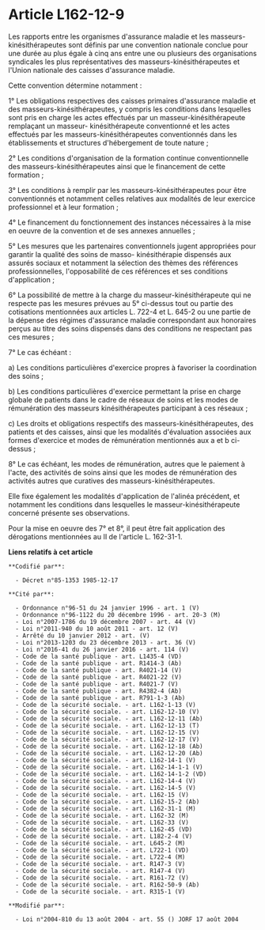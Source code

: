 # Article L162-12-9

Les rapports entre les organismes d'assurance maladie et les masseurs-kinésithérapeutes sont définis par une convention
nationale conclue pour une durée au plus égale à cinq ans entre une ou plusieurs des organisations syndicales les plus
représentatives des masseurs-kinésithérapeutes et l'Union nationale des caisses d'assurance maladie.

Cette convention détermine notamment :

1° Les obligations respectives des caisses primaires d'assurance maladie et des masseurs-kinésithérapeutes, y compris les
conditions dans lesquelles sont pris en charge les actes effectués par un masseur-kinésithérapeute remplaçant un masseur-
kinésithérapeute conventionné et les actes effectués par les masseurs-kinésithérapeutes conventionnés dans les établissements
et structures d'hébergement de toute nature ;

2° Les conditions d'organisation de la formation continue conventionnelle des masseurs-kinésithérapeutes ainsi que le
financement de cette formation ;

3° Les conditions à remplir par les masseurs-kinésithérapeutes pour être conventionnés et notamment celles relatives aux
modalités de leur exercice professionnel et à leur formation ;

4° Le financement du fonctionnement des instances nécessaires à la mise en oeuvre de la convention et de ses annexes
annuelles ;

5° Les mesures que les partenaires conventionnels jugent appropriées pour garantir la qualité des soins de masso-
kinésithérapie dispensés aux assurés sociaux et notamment la sélection des thèmes des références professionnelles,
l'opposabilité de ces références et ses conditions d'application ;

6° La possibilité de mettre à la charge du masseur-kinésithérapeute qui ne respecte pas les mesures prévues au 5° ci-dessus
tout ou partie des cotisations mentionnées aux articles L. 722-4 et L. 645-2 ou une partie de la dépense des régimes
d'assurance maladie correspondant aux honoraires perçus au titre des soins dispensés dans des conditions ne respectant pas
ces mesures ;

7° Le cas échéant :

a) Les conditions particulières d'exercice propres à favoriser la coordination des soins ;

b) Les conditions particulières d'exercice permettant la prise en charge globale de patients dans le cadre de réseaux de
soins et les modes de rémunération des masseurs kinésithérapeutes participant à ces réseaux ;

c) Les droits et obligations respectifs des masseurs-kinésithérapeutes, des patients et des caisses, ainsi que les modalités
d'évaluation associées aux formes d'exercice et modes de rémunération mentionnés aux a et b ci-dessus ;

8° Le cas échéant, les modes de rémunération, autres que le paiement à l'acte, des activités de soins ainsi que les modes de
rémunération des activités autres que curatives des masseurs-kinésithérapeutes.

Elle fixe également les modalités d'application de l'alinéa précédent, et notamment les conditions dans lesquelles le
masseur-kinésithérapeute concerné présente ses observations.

Pour la mise en oeuvre des 7° et 8°, il peut être fait application des dérogations mentionnées au II de l'article L.
162-31-1.

**Liens relatifs à cet article**

	**Codifié par**:

	  - Décret n°85-1353 1985-12-17

	**Cité par**:

	  - Ordonnance n°96-51 du 24 janvier 1996 - art. 1 (V)
	  - Ordonnance n°96-1122 du 20 décembre 1996 - art. 20-3 (M)
	  - Loi n°2007-1786 du 19 décembre 2007 - art. 44 (V)
	  - Loi n°2011-940 du 10 août 2011 - art. 12 (V)
	  - Arrêté du 10 janvier 2012 - art. (V)
	  - Loi n°2013-1203 du 23 décembre 2013 - art. 36 (V)
	  - Loi n°2016-41 du 26 janvier 2016 - art. 114 (V)
	  - Code de la santé publique - art. L1435-4 (VD)
	  - Code de la santé publique - art. R1414-3 (Ab)
	  - Code de la santé publique - art. R4021-14 (V)
	  - Code de la santé publique - art. R4021-22 (V)
	  - Code de la santé publique - art. R4021-7 (V)
	  - Code de la santé publique - art. R4382-4 (Ab)
	  - Code de la santé publique - art. R791-1-3 (Ab)
	  - Code de la sécurité sociale. - art. L162-1-13 (V)
	  - Code de la sécurité sociale. - art. L162-12-10 (V)
	  - Code de la sécurité sociale. - art. L162-12-11 (Ab)
	  - Code de la sécurité sociale. - art. L162-12-13 (T)
	  - Code de la sécurité sociale. - art. L162-12-15 (V)
	  - Code de la sécurité sociale. - art. L162-12-17 (V)
	  - Code de la sécurité sociale. - art. L162-12-18 (Ab)
	  - Code de la sécurité sociale. - art. L162-12-20 (Ab)
	  - Code de la sécurité sociale. - art. L162-14-1 (V)
	  - Code de la sécurité sociale. - art. L162-14-1-1 (V)
	  - Code de la sécurité sociale. - art. L162-14-1-2 (VD)
	  - Code de la sécurité sociale. - art. L162-14-4 (V)
	  - Code de la sécurité sociale. - art. L162-14-5 (V)
	  - Code de la sécurité sociale. - art. L162-15 (V)
	  - Code de la sécurité sociale. - art. L162-15-2 (Ab)
	  - Code de la sécurité sociale. - art. L162-31-1 (M)
	  - Code de la sécurité sociale. - art. L162-32 (M)
	  - Code de la sécurité sociale. - art. L162-33 (V)
	  - Code de la sécurité sociale. - art. L162-45 (VD)
	  - Code de la sécurité sociale. - art. L182-2-4 (V)
	  - Code de la sécurité sociale. - art. L645-2 (M)
	  - Code de la sécurité sociale. - art. L722-1 (VD)
	  - Code de la sécurité sociale. - art. L722-4 (M)
	  - Code de la sécurité sociale. - art. R147-3 (V)
	  - Code de la sécurité sociale. - art. R147-4 (V)
	  - Code de la sécurité sociale. - art. R161-72 (V)
	  - Code de la sécurité sociale. - art. R162-50-9 (Ab)
	  - Code de la sécurité sociale. - art. R315-1 (V)

	**Modifié par**:

	  - Loi n°2004-810 du 13 août 2004 - art. 55 () JORF 17 août 2004
